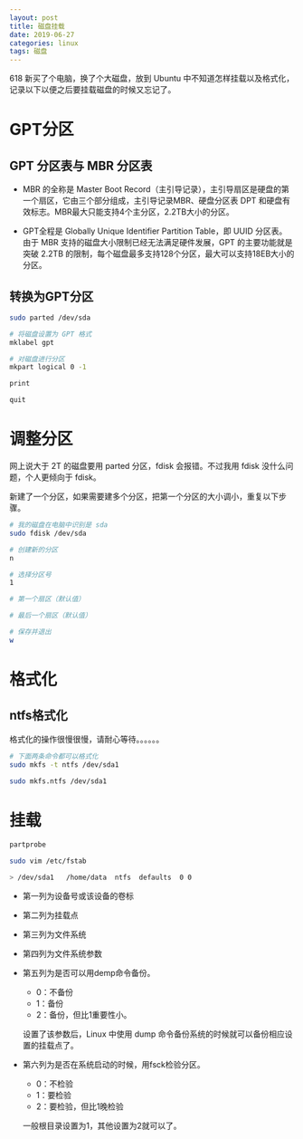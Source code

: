 ```yaml
---
layout: post
title: 磁盘挂载
date: 2019-06-27
categories: linux
tags: 磁盘
---
```


618 新买了个电脑，换了个大磁盘，放到 Ubuntu 中不知道怎样挂载以及格式化，记录以下以便之后要挂载磁盘的时候又忘记了。

# GPT分区

## GPT 分区表与 MBR 分区表

- MBR 的全称是 Master Boot Record（主引导记录），主引导扇区是硬盘的第一个扇区，它由三个部分组成，主引导记录MBR、硬盘分区表 DPT 和硬盘有效标志。MBR最大只能支持4个主分区，2.2TB大小的分区。

- GPT全程是 Globally Unique Identifier Partition Table，即 UUID 分区表。由于 MBR 支持的磁盘大小限制已经无法满足硬件发展，GPT 的主要功能就是突破 2.2TB 的限制，每个磁盘最多支持128个分区，最大可以支持18EB大小的分区。

## 转换为GPT分区

```bash
sudo parted /dev/sda

# 将磁盘设置为 GPT 格式
mklabel gpt

# 对磁盘进行分区
mkpart logical 0 -1

print

quit
```

# 调整分区

网上说大于 2T 的磁盘要用 parted 分区，fdisk 会报错。不过我用 fdisk 没什么问题，个人更倾向于 fdisk。

新建了一个分区，如果需要建多个分区，把第一个分区的大小调小，重复以下步骤。

```bash
# 我的磁盘在电脑中识别是 sda
sudo fdisk /dev/sda

# 创建新的分区
n

# 选择分区号
1

# 第一个扇区（默认值）

# 最后一个扇区（默认值）

# 保存并退出
w
```

# 格式化

## ntfs格式化

格式化的操作很慢很慢，请耐心等待。。。。。。

```bash
# 下面两条命令都可以格式化
sudo mkfs -t ntfs /dev/sda1

sudo mkfs.ntfs /dev/sda1
```

# 挂载

```bash
partprobe

sudo vim /etc/fstab

> /dev/sda1   /home/data  ntfs  defaults  0 0
```

- 第一列为设备号或该设备的卷标

- 第二列为挂载点

- 第三列为文件系统

- 第四列为文件系统参数

- 第五列为是否可以用demp命令备份。
    - 0：不备份
    - 1：备份
    - 2：备份，但比1重要性小。
    
    设置了该参数后，Linux 中使用 dump 命令备份系统的时候就可以备份相应设置的挂载点了。

- 第六列为是否在系统启动的时候，用fsck检验分区。
    - 0：不检验
    - 1：要检验
    - 2：要检验，但比1晚检验
    
    一般根目录设置为1，其他设置为2就可以了。
